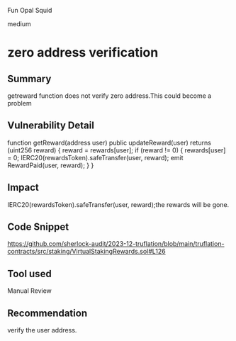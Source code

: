 Fun Opal Squid

medium

# zero address verification

## Summary
getreward function does not verify zero address.This could become a problem 
## Vulnerability Detail
function getReward(address user) public updateReward(user) returns (uint256 reward) {
        reward = rewards[user];
        if (reward != 0) {
            rewards[user] = 0;
            IERC20(rewardsToken).safeTransfer(user, reward);
            emit RewardPaid(user, reward);
        }
    }
## Impact
   IERC20(rewardsToken).safeTransfer(user, reward);the rewards will be gone.
## Code Snippet
https://github.com/sherlock-audit/2023-12-truflation/blob/main/truflation-contracts/src/staking/VirtualStakingRewards.sol#L126
## Tool used

Manual Review

## Recommendation
verify the user address.